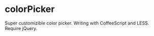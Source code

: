colorPicker
===========

Super customizible color picker.
Writing with CoffeeScript and LESS.
Require jQuery.
